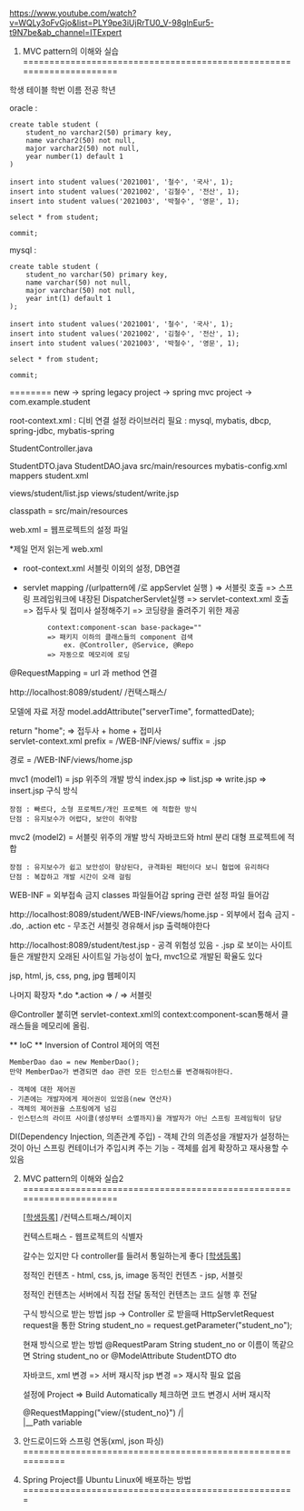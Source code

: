 https://www.youtube.com/watch?v=WQLy3oFvGjo&list=PLY9pe3iUjRrTU0_V-98glnEur5-t9N7be&ab_channel=ITExpert

1. MVC pattern의 이해와 실습 =====================================================================
	
학생 테이블 
학번
이름 
전공
학년

oracle : 

	create table student (
		student_no varchar2(50) primary key,
		name varchar2(50) not null,
		major varchar2(50) not null,
		year number(1) default 1
	)
	
	insert into student values('2021001', '철수', '국사', 1);
	insert into student values('2021002', '김철수', '전산', 1);
	insert into student values('2021003', '박철수', '영문', 1);
	
	select * from student;
	
	commit; 

mysql : 

	create table student (
		student_no varchar(50) primary key,
		name varchar(50) not null,
		major varchar(50) not null,
		year int(1) default 1
	);
	
	insert into student values('2021001', '철수', '국사', 1);
	insert into student values('2021002', '김철수', '전산', 1);
	insert into student values('2021003', '박철수', '영문', 1);
	
	select * from student;
	
	commit; 

========
new -> spring legacy project -> spring 	mvc project -> com.example.student 

root-context.xml : 디비 연결 설정 
	라이브러리 필요 : mysql, mybatis, dbcp, spring-jdbc, mybatis-spring
	
StudentController.java 

StudentDTO.java
StudentDAO.java
src/main/resources
		mybatis-config.xml
		mappers
				student.xml

views/student/list.jsp
views/student/write.jsp


classpath = src/main/resources


web.xml = 웹프로젝트의 설정 파일 

*제일 먼저 읽는게 web.xml

- root-context.xml 서블릿 이외의 설정, DB연결 
- servlet mapping 
	/(urlpattern에 /로 appServlet 실행 ) => 서블릿 호출 => 스프링 프레임워크에 내장된 DispatcherServlet실행 
		=> servlet-context.xml 호출 
			=> 접두사 및 접미사 설정해주기
			=> 코딩량을 줄려주기 위한 제공
			
			context:component-scan base-package=""
			=> 패키지 이하의 클래스들의 component 검색 
				ex. @Controller, @Service, @Repo
			=> 자동으로 메모리에 로딩 

@RequestMapping = url 과 method 연결 
			
http://localhost:8089/student/
					/컨택스패스/

모델에 자료 저장
model.addAttribute("serverTime", formattedDate);

return "home"; => 접두사  + home + 접미사 			
servlet-context.xml 
prefix = /WEB-INF/views/
suffix = .jsp

경로 = /WEB-INF/views/home.jsp
	
mvc1 (model1) = jsp 위주의 개발 방식
	index.jsp => list.jsp => write.jsp => insert.jsp 구식 방식 
	
	장점 : 빠르다, 소형 프로젝트/개인 프로젝트 에 적합한 방식
	단점 : 유지보수가 어렵다, 보안이 취약함 
	
mvc2 (model2) = 서블릿 위주의 개발 방식 
	자바코드와 html 분리 
	대형 프로젝트에 적합 
	
	장점 : 유지보수가 쉽고 보안성이 향상된다, 규격화된 패턴이다 보니 협업에 유리하다
	단점 : 복잡하고 개발 시간이 오래 걸림 
	

WEB-INF = 외부접속 금지 
	classes 파일들어감 
	spring 관련 설정 파일 들어감 

http://localhost:8089/student/WEB-INF/views/home.jsp
	- 외부에서 접속 금지 
	- .do, .action etc 
	- 무조건 서블릿 경유해서 jsp 출력해야한다
		
http://localhost:8089/student/test.jsp
	- 공격 위험성 있음
	- .jsp 로 보이는 사이트들은 개발한지 오래된 사이트일 가능성이 높다, mvc1으로 개발된 확율도 있다
	
jsp, html, js, css, png, jpg 웹페이지 

나머지 확장자 *.do *.action => / => 서블릿 

@Controller 붙히면 servlet-context.xml의 context:component-scan통해서 클래스들을 메모리에 올림.


** IoC **
Inversion of Control 제어의 역전 
	
	MemberDao dao = new MemberDao();
	만약 MemberDao가 변경되면 dao 관련 모든 인스턴스를 변경해줘야한다. 
	
	- 객체에 대한 제어권
	- 기존에는 개발자에게 제어권이 있었음(new 연산자)
	- 객체의 제어권을 스프링에게 넘김 
	- 인스턴스의 라이프 사이클(생성부터 소멸까지)을 개발자가 아닌 스프링 프레임웍이 담당 
	
DI(Dependency Injection, 의존관계 주입)
	- 객체 간의 의존성을 개발자가 설정하는 것이 아닌 스프링 컨테이너가 주입시켜 주는 기능 
	- 객체를 쉽게 확장하고 재사용할 수 있음 



2. MVC pattern의 이해와 실습2 =====================================================================
	
	<a href="/student/input.jsp">[학생등록]</a>
	/컨텍스트패스/페이지
	
	컨텍스트패스 - 웹프로젝트의 식별자 
	
	갈수는 있지만 다 controller를 들려서 통일하는게 좋다 
	<a href="/student/input.do">[학생등록]</a>
	
	정적인 컨텐츠 - html, css, js, image
	동적인 컨텐츠 - jsp, 서블릿 
	
	정적인 컨텐츠는 서버에서 직접 전달 
	동적인 컨텐츠는 코드 실행 후 전달 
	
	구식 방식으로 받는 방법 
		jsp -> Controller 로 받을때 
		HttpServletRequest request을 통한 
		String student_no = request.getParameter("student_no");
	
	현재 방식으로 받는 방법 
		@RequestParam String student_no 
		or 
		이름이 똑같으면 String student_no 
		or 
		@ModelAttribute StudentDTO dto 
	

	자바코드, xml 변경 => 서버 재시작 
	jsp 변경 => 재시작 필요 없음 
	
	설정에 Project => Build Automatically 체크하면 코드 변경시 서버 재시작 
	
	
	@RequestMapping("view/{student_no}")
								/|\
								 |__Path variable
	
	
3. 안드로이드와 스프링 연동(xml, json 파싱) ===========================================================

4. Spring Project를 Ubuntu Linux에 배포하는 방법 ====================================================




















